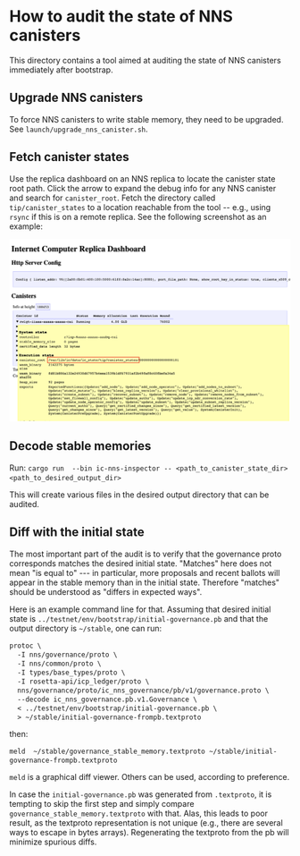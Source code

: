 # How to audit the state of NNS canisters

This directory contains a tool aimed at auditing the state of NNS canisters immediately after bootstrap.

## Upgrade NNS canisters

To force NNS canisters to write stable memory, they need to be upgraded.
See `launch/upgrade_nns_canister.sh`.

## Fetch canister states

Use the replica dashboard on an NNS replica to locate the canister state root path.
Click the arrow to expand the debug info for any NNS canister and search for `canister_root`.
Fetch the directory called `tip/canister_states` to a location reachable from the tool -- e.g., using `rsync` if this is on a remote replica.
See the following screenshot as an example:

![Screenshot](screenshot-canister-state-path.png?raw=true "Screenshot")


## Decode stable memories

Run:
`cargo run  --bin ic-nns-inspector -- <path_to_canister_state_dir> <path_to_desired_output_dir>`

This will create various files in the desired output directory that can be audited.

## Diff with the initial state

The most important part of the audit is to verify that the governance proto corresponds matches the desired initial state.
"Matches" here does not mean "is equal to" --- in particular, more proposals and recent ballots will appear in the stable memory than in the initial state.
Therefore "matches" should be understood as "differs in expected ways".

Here is an example command line for that.
Assuming that desired initial state is `../testnet/env/bootstrap/initial-governance.pb` and that the output directory is `~/stable`, one can run:

```
protoc \
  -I nns/governance/proto \
  -I nns/common/proto \
  -I types/base_types/proto \
  -I rosetta-api/icp_ledger/proto \
  nns/governance/proto/ic_nns_governance/pb/v1/governance.proto \
  --decode ic_nns_governance.pb.v1.Governance \
  < ../testnet/env/bootstrap/initial-governance.pb \
  > ~/stable/initial-governance-frompb.textproto 
```

then:
```
meld  ~/stable/governance_stable_memory.textproto ~/stable/initial-governance-frompb.textproto 
```

`meld` is a graphical diff viewer.
Others can be used, according to preference.

In case the `initial-governance.pb` was generated from  `.textproto`, it is tempting to skip the first step and simply compare `governance_stable_memory.textproto` with that.
Alas, this leads to poor result, as the textproto representation is not unique (e.g., there are several ways to escape in bytes arrays).
Regenerating the textproto from the pb will minimize spurious diffs.
